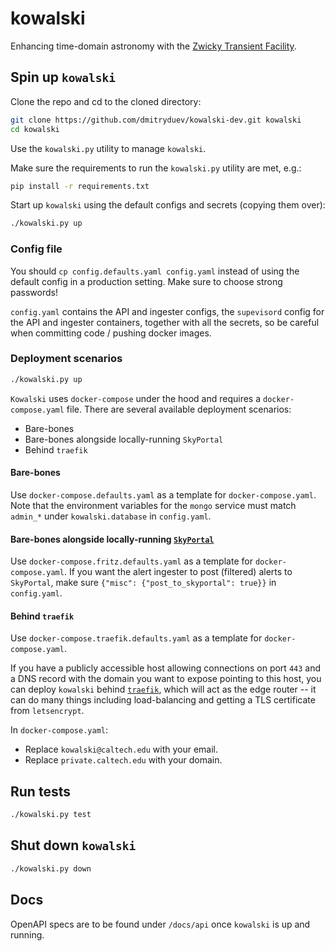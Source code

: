 # kowalski

Enhancing time-domain astronomy with the [Zwicky Transient Facility](https://ztf.caltech.edu).

## Spin up `kowalski`

Clone the repo and cd to the cloned directory:
```bash
git clone https://github.com/dmitryduev/kowalski-dev.git kowalski
cd kowalski
```

Use the `kowalski.py` utility to manage `kowalski`.

Make sure the requirements to run the `kowalski.py` utility are met, e.g.:

```bash
pip install -r requirements.txt
```

Start up `kowalski` using the default configs and secrets (copying them over):

```bash
./kowalski.py up
```

### Config file

You should `cp config.defaults.yaml config.yaml` instead of using the default config in a production setting. 
Make sure to choose strong passwords!

`config.yaml` contains the API and ingester configs, the `supevisord` config for the API and ingester containers,
together with all the secrets, so be careful when committing code / pushing docker images.

 
### Deployment scenarios

```bash
./kowalski.py up
```

`Kowalski` uses `docker-compose` under the hood and requires a `docker-compose.yaml` file. 
There are several available deployment scenarios:

- Bare-bones
- Bare-bones alongside locally-running `SkyPortal`
- Behind `traefik`

#### Bare-bones

Use `docker-compose.defaults.yaml` as a template for `docker-compose.yaml`. 
Note that the environment variables for the `mongo` service must match 
`admin_*` under `kowalski.database` in `config.yaml`.

#### Bare-bones alongside locally-running [`SkyPortal`](https://skyportal.io/)

Use `docker-compose.fritz.defaults.yaml` as a template for `docker-compose.yaml`.
If you want the alert ingester to post (filtered) alerts to `SkyPortal`, make sure 
`{"misc": {"post_to_skyportal": true}}` in `config.yaml`.

#### Behind `traefik`

Use `docker-compose.traefik.defaults.yaml` as a template for `docker-compose.yaml`.

If you have a publicly accessible host allowing connections on port `443` and a DNS record with the domain 
you want to expose pointing to this host, you can deploy `kowalski` behind [`traefik`](http://traefik.io), 
which will act as the edge router -- it can do many things including load-balancing and 
getting a TLS certificate from `letsencrypt`. 

In `docker-compose.yaml`:
- Replace `kowalski@caltech.edu` with your email.
- Replace `private.caltech.edu` with your domain.


## Run tests

```bash
./kowalski.py test
```

## Shut down `kowalski`

```bash
./kowalski.py down
```

## Docs

OpenAPI specs are to be found under `/docs/api` once `kowalski` is up and running.
